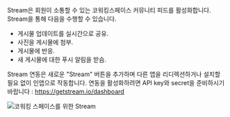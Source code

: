 Stream은 회원이 소통할 수 있는 코워킹스페이스 커뮤니티 피드를 활성화합니다. Stream을 통해 다음을 수행할 수 있습니다.

- 게시물 업데이트를 실시간으로 공유.
- 사진을 게시물에 첨부.
- 게시물에 반응.
- 새 게시물에 대한 푸시 알림을 받슴.

Stream 연동은 새로운 "Stream" 버튼을 추가하며 다른 앱을 리디렉션하거나 설치할 필요 없이 인앱으로 작동합니다. 연동을 활성화하려면 API key와 secret을 준비하시기 바랍니다 : https://getstream.io/dashboard

![코워킹 스페이스를 위한 Stream](https://d7ccq1i35b0cj.cloudfront.net/andcards-stream-main-light-en-1920-1200.png)
